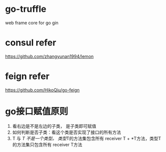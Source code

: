 # go-truffle
web frame core for go gin

# consul refer
https://github.com/zhangyunan1994/lemon

# feign refer
https://github.com/HikoQiu/go-feign


# go接口赋值原则
1. 看右边是不是左边的子类， 是子类即可赋值
2. 如何判断是否子类：看这个类是否实现了接口的所有方法
3. T 与 *T 不是一个类型。 类型*T的方法集包含所有 receiver T + *T方法，类型T的方法集只包含所有 receiver T方法
